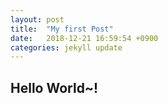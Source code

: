 ```yaml
---
layout: post
title:  "My first Post"
date:   2018-12-21 16:59:54 +0900
categories: jekyll update
---
```


## **Hello World~!**
